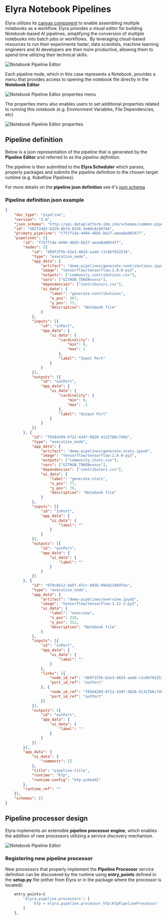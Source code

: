 <!--
{% comment %}
Copyright 2018-2020 IBM Corporation

Licensed under the Apache License, Version 2.0 (the "License");
you may not use this file except in compliance with the License.
You may obtain a copy of the License at

http://www.apache.org/licenses/LICENSE-2.0

Unless required by applicable law or agreed to in writing, software
distributed under the License is distributed on an "AS IS" BASIS,
WITHOUT WARRANTIES OR CONDITIONS OF ANY KIND, either express or implied.
See the License for the specific language governing permissions and
limitations under the License.
{% endcomment %}
-->

# Elyra Notebook Pipelines

Elyra utilizes its [canvas component](https://github.com/elyra-ai/canvas) to enable assembling
multiple notebooks as a workflow.
Elyra provides a visual editor for building Notebook-based AI pipelines, simplifying the conversion
of multiple notebooks into batch jobs or workflows.  By leveraging cloud-based resources to run their
experiments faster, data scientists, machine learning engineers and AI developers are then more productive,
allowing them to spend time utilizing their technical skills.

![Notebook Pipeline Editor](../source/images/pipeline-editor.png)

Each pipeline node, which in this case represents a Notebook, provides a menu that provides access to
opening the notebook file directly in the **Notebook Editor** 

![Notebook Pipeline Editor properties menu](../source/images/pipeline-editor-properties-menu.png)

The properties menu also enables users to set additional properties related to running this notebook
 (e.g. Environment Variables, File Dependencies, etc)

![Notebook Pipeline Editor properties](../source/images/pipeline-editor-properties.png)

## Pipeline definition

Below is a json representation of the pipeline that is generated by the **Pipeline Editor** and referred to as the _pipeline definition_. 

The pipeline is then submitted to the **Elyra Scheduler** which parses, properly packages and 
submits the pipeline definition to the chosen target runtime (e.g. Kubeflow Pipelines).

For more details on the **pipeline json definition** see it's [json schema](https://github.com/elyra-ai/pipeline-schemas/blob/master/common-pipeline/pipeline-flow/pipeline-flow-v3-schema.json)
 
### Pipeline definition json example 

```json
{
	"doc_type": "pipeline",
	"version": "3.0",
	"json_schema": "http://api.dataplatform.ibm.com/schemas/common-pipeline/pipeline-flow/pipeline-flow-v3-schema.json",
	"id": "582f2dd2-b329-4bfd-8326-3e0dc8c69744",
	"primary_pipeline": "f757f14a-4494-46b5-bb27-aeaa8a065477",
	"pipelines": [{
		"id": "f757f14a-4494-46b5-bb27-aeaa8a065477",
		"nodes": [{
			"id": "db9f3f5b-b2e3-4824-aadd-c1c6bf652534",
			"type": "execution_node",
			"app_data": {
				"artifact": "demo-pipelines/generate-contributions.ipynb",
				"image": "tensorflow/tensorflow:2.0.0-py3",
				"outputs": ["community_contributions.csv"],
				"vars": ["GITHUB_TOKEN=xxxx"],
				"dependencies": ["contributors.csv"],
				"ui_data": {
					"label": "generate-contributions",
					"x_pos": 387,
					"y_pos": 73,
					"description": "Notebook file"
				}
			},
			"inputs": [{
				"id": "inPort",
				"app_data": {
					"ui_data": {
						"cardinality": {
							"min": 0,
							"max": 1
						},
						"label": "Input Port"
					}
				}
			}],
			"outputs": [{
				"id": "outPort",
				"app_data": {
					"ui_data": {
						"cardinality": {
							"min": 0,
							"max": -1
						},
						"label": "Output Port"
					}
				}
			}]
		}, {
			"id": "f6584209-6f22-434f-9820-41327b6c749d",
			"type": "execution_node",
			"app_data": {
				"artifact": "demo-pipelines/generate-stats.ipynb",
				"image": "tensorflow/tensorflow:2.0.0-py3",
				"outputs": ["community_stats.csv"],
				"vars": ["GITHUB_TOKEN=xxxx"],
				"dependencies": ["contributors.csv"],
				"ui_data": {
					"label": "generate-stats",
					"x_pos": 77,
					"y_pos": 79,
					"description": "Notebook file"
				}
			},
			"inputs": [{
				"id": "inPort",
				"app_data": {
					"ui_data": {
						"label": ""
					}
				}
			}],
			"outputs": [{
				"id": "outPort",
				"app_data": {
					"ui_data": {
						"label": ""
					}
				}
			}]
		}, {
			"id": "079c0e12-eb5f-4fcc-983b-09e011869fee",
			"type": "execution_node",
			"app_data": {
				"artifact": "demo-pipelines/overview.ipynb",
				"image": "tensorflow/tensorflow:1.12.3-py3",
				"ui_data": {
					"label": "overview",
					"x_pos": 318,
					"y_pos": 312,
					"description": "Notebook file"
				}
			},
			"inputs": [{
				"id": "inPort",
				"app_data": {
					"ui_data": {
						"label": ""
					}
				},
				"links": [{
					"node_id_ref": "db9f3f5b-b2e3-4824-aadd-c1c6bf652534",
					"port_id_ref": "outPort"
				}, {
					"node_id_ref": "f6584209-6f22-434f-9820-41327b6c749d",
					"port_id_ref": "outPort"
				}]
			}],
			"outputs": [{
				"id": "outPort",
				"app_data": {
					"ui_data": {
						"label": ""
					}
				}
			}]
		}],
		"app_data": {
			"ui_data": {
				"comments": []
			},
			"title": "pipeline-title",
			"runtime": "kfp",
			"runtime-config": "kfp-yukked1"
		},
		"runtime_ref": ""
	}],
	"schemas": []
}
```

## Pipeline processor design

Elyra implements an extensible **pipeline processor engine**, which enables the addition of new processors utilizing
a service discovery mechanism.

![Notebook Pipeline Editor](../source/images/pipeline-class-hierarchy.png)


### Registering new pipeline processor

New processors that properly implement the **Pipeline Processor** service definition can be discovered
by the runtime using **entry_points** defined in the **setup.py** file (either from Elyra or in the package
where the processor is located):

```python
    entry_points={
        'elyra.pipeline.processors': [
            'kfp = elyra.pipeline.processor_kfp:KfpPipelineProcessor'
        ]
    },
```
